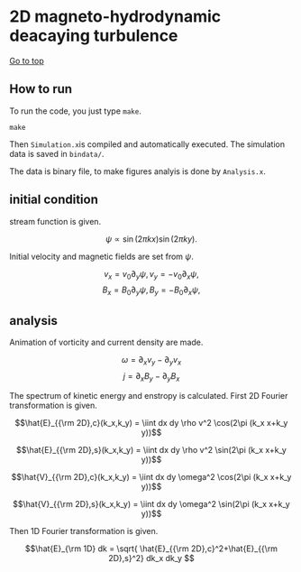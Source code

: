 # 2D magneto-hydrodynamic deacaying turbulence

[Go to top](../README.md)  

## How to run
To run the code, you just type `make`.
    
    make
    
Then `Simulation.x`is compiled and automatically executed.
The simulation data is saved in `bindata/`.

The data is binary file, to make figures analyis is done by `Analysis.x`.

## initial condition
stream function is given.

$$ \psi \propto \sin(2\pi k x)\sin(2\pi k y).$$

Initial velocity and magnetic fields are set from $\psi$.

$$ v_x = v_0 \partial_y \psi, v_y = - v_0 \partial_x \psi, $$
$$ B_x = B_0 \partial_y \psi, B_y = - B_0 \partial_x \psi, $$

## analysis

Animation of vorticity and current density are made.

$$ \omega =  \partial_x v_y - \partial_y v_x $$
$$ j =  \partial_x B_y - \partial_y B_x $$

The spectrum of kinetic energy and enstropy is calculated. First 2D Fourier transformation is given.

$$\hat{E}_{{\rm 2D},c}(k_x,k_y) = \iint dx dy \rho v^2 \cos(2\pi (k_x x+k_y y))$$

$$\hat{E}_{{\rm 2D},s}(k_x,k_y) = \iint dx dy \rho v^2 \sin(2\pi (k_x x+k_y y))$$

$$\hat{V}_{{\rm 2D},c}(k_x,k_y) = \iint dx dy \omega^2 \cos(2\pi (k_x x+k_y y))$$

$$\hat{V}_{{\rm 2D},s}(k_x,k_y) = \iint dx dy \omega^2 \sin(2\pi (k_x x+k_y y))$$

Then 1D Fourier transformation is given.

$$\hat{E}_{\rm 1D} dk = \sqrt{ \hat{E}_{{\rm 2D},c}^2+\hat{E}_{{\rm 2D},s}^2} dk_x dk_y $$


